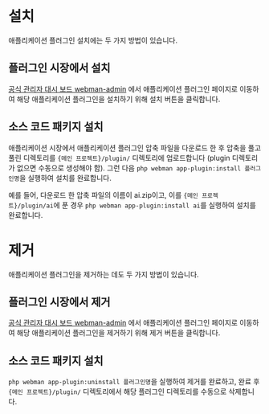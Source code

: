 # 설치

애플리케이션 플러그인 설치에는 두 가지 방법이 있습니다.

## 플러그인 시장에서 설치
[공식 관리자 대시 보드 webman-admin](https://www.workerman.net/plugin/82) 에서 애플리케이션 플러그인 페이지로 이동하여 해당 애플리케이션 플러그인을 설치하기 위해 설치 버튼을 클릭합니다.

## 소스 코드 패키지 설치
애플리케이션 시장에서 애플리케이션 플러그인 압축 파일을 다운로드 한 후 압축을 풀고 풀린 디렉토리를 `{메인 프로젝트}/plugin/` 디렉토리에 업로드합니다 (plugin 디렉토리가 없으면 수동으로 생성해야 함). 그런 다음 `php webman app-plugin:install 플러그인명`을 실행하여 설치를 완료합니다.

예를 들어, 다운로드 한 압축 파일의 이름이 ai.zip이고, 이를 `{메인 프로젝트}/plugin/ai`에 푼 경우 `php webman app-plugin:install ai`를 실행하여 설치를 완료합니다.

# 제거

애플리케이션 플러그인을 제거하는 데도 두 가지 방법이 있습니다.

## 플러그인 시장에서 제거
[공식 관리자 대시 보드 webman-admin](https://www.workerman.net/plugin/82) 에서 애플리케이션 플러그인 페이지로 이동하여 해당 애플리케이션 플러그인을 제거하기 위해 제거 버튼을 클릭합니다.

## 소스 코드 패키지 설치
`php webman app-plugin:uninstall 플러그인명`을 실행하여 제거를 완료하고, 완료 후 `{메인 프로젝트}/plugin/` 디렉토리에서 해당 플러그인 디렉토리를 수동으로 삭제합니다.
